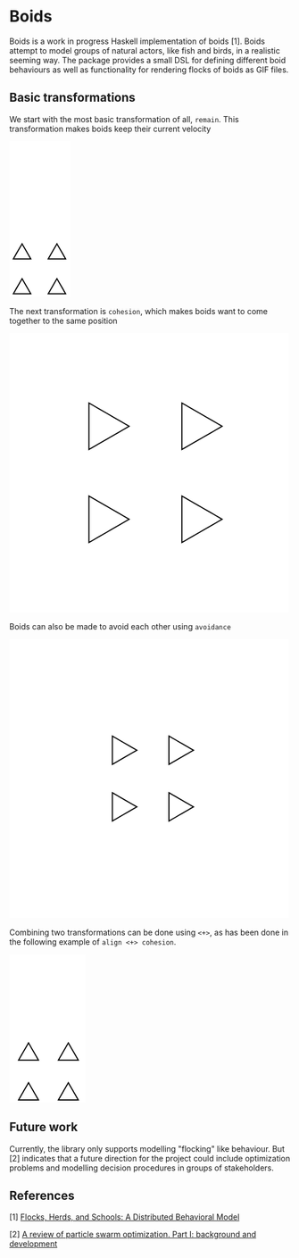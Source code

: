 # Boids

Boids is a work in progress Haskell implementation of boids [1].
Boids attempt to model groups of natural actors, like fish and birds,
in a realistic seeming way. The package provides a small DSL for
defining different boid behaviours as well as functionality for
rendering flocks of boids as GIF files.

## Basic transformations

We start with the most basic transformation of all, `remain`.
This transformation makes boids keep their current velocity

![](gifs/remainAllSameDirection.gif)

The next transformation is `cohesion`, which makes boids want
to come together to the same position

![](gifs/cohesionAllStandStill.gif)

Boids can also be made to avoid each other using `avoidance`

![](gifs/avoidanceAllFromCentre.gif)

Combining two transformations can be done using `<+>`,
as has been done in the following example of `align <+> cohesion`.

![](gifs/addAlignCohesion.gif)

## Future work
Currently, the library only supports modelling "flocking" like behaviour. 
But [2] indicates that a future direction for the project could include
optimization problems and modelling decision procedures in groups of stakeholders.

## References
\[1\] [Flocks, Herds, and Schools: A Distributed Behavioral Model](http://www.red3d.com/cwr/papers/1987/boids.html)

\[2\] [A review of particle swarm optimization. Part I: background and development](http://sci2s.ugr.es/sites/default/files/files/Teaching/GraduatesCourses/Metaheuristicas/Bibliography/A05%20-%20A-review-of-particle-swarm-optimization-PartI.pdf)
